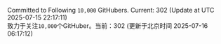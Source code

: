 Committed to Following `10,000` GitHubers. Current: <!-- FOLLOWING_COUNT -->302<!-- FOLLOWING_COUNT --> (Update at UTC <!-- LAST_UPDATED -->2025-07-15 22:17:11<!-- LAST_UPDATED -->)<br>
致力于关注`10,000`个GitHuber。当前：<!-- FOLLOWING_COUNT -->302<!-- FOLLOWING_COUNT --> (更新于北京时间 <!-- LAST_UPDATED_CST -->2025-07-16 06:17:12<!-- LAST_UPDATED_CST -->)
